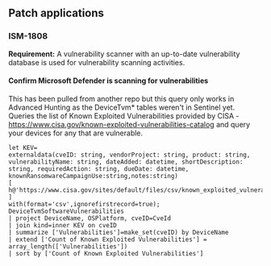 ## Patch applications 
### ISM-1808

**Requirement:** A vulnerability scanner with an up-to-date vulnerability database is used for vulnerability scanning activities.

#### Confirm Microsoft Defender is scanning for vulnerabilities

This has been pulled from another repo but this query only works in Advanced Hunting as the DeviceTvm* tables weren't in Sentinel yet.
Queries the list of Known Exploited Vulnerabilities provided by CISA - https://www.cisa.gov/known-exploited-vulnerabilities-catalog and query your devices for any that are vulnerable.

```
let KEV=
externaldata(cveID: string, vendorProject: string, product: string, vulnerabilityName: string, dateAdded: datetime, shortDescription: string, requiredAction: string, dueDate: datetime, knownRansomwareCampaignUse:string,notes:string)
[
h@'https://www.cisa.gov/sites/default/files/csv/known_exploited_vulnerabilities.csv'
]
with(format='csv',ignorefirstrecord=true);
DeviceTvmSoftwareVulnerabilities
| project DeviceName, OSPlatform, cveID=CveId
| join kind=inner KEV on cveID
| summarize ['Vulnerabilities']=make_set(cveID) by DeviceName
| extend ['Count of Known Exploited Vulnerabilities'] = array_length(['Vulnerabilities'])
| sort by ['Count of Known Exploited Vulnerabilities']
```
